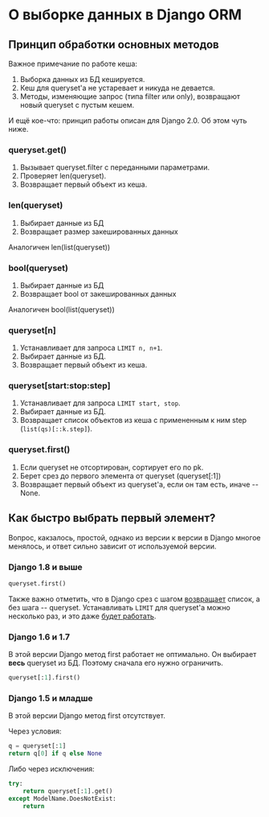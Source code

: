 # О выборке данных в Django ORM

## Принцип обработки основных методов

Важное примечание по работе кеша:

1. Выборка данных из БД кешируется.
1. Кеш для queryset'а не устаревает и никуда не девается.
1. Методы, изменяющие запрос (типа filter или only), возвращают новый queryset с пустым кешем.

И ещё кое-что: принцип работы описан для Django 2.0. Об этом чуть ниже.

### queryset.get()

1. Вызывает queryset.filter с переданными параметрами.
1. Проверяет len(queryset).
1. Возвращает первый объект из кеша.

### len(queryset)

1. Выбирает данные из БД
1. Возвращает размер закешированных данных

Аналогичен len(list(queryset))

### bool(queryset)

1. Выбирает данные из БД
1. Возвращает bool от закешированных данных

Аналогичен bool(list(queryset))

### queryset[n]

1. Устанавливает для запроса `LIMIT n, n+1`.
1. Выбирает данные из БД.
1. Возвращает первый объект из кеша.

### queryset[start:stop:step]

1. Устанавливает для запроса `LIMIT start, stop`.
1. Выбирает данные из БД.
1. Возвращает список объектов из кеша с примененным к ним step (`list(qs)[::k.step]`).

### queryset.first()

1. Если queryset не отсортирован, сортирует его по pk.
1. Берет срез до первого элемента от queryset (queryset[:1])
1. Возвращает первый объект из queryset'а, если он там есть, иначе -- None.


## Как быстро выбрать первый элемент?

Вопрос, какзалось, простой, однако из версии к версии в Django многое менялось, и ответ сильно зависит от используемой версии.  

### Django 1.8 и выше

```python
queryset.first()
```

Также важно отметить, что в Django срез с шагом [возвращает](https://github.com/django/django/blob/2.0/django/db/models/query.py#L302) список, а без шага -- queryset. Устанавливать `LIMIT` для queryset'а можно несколько раз, и это даже [будет работать](https://github.com/django/django/blob/2.0/django/db/models/sql/query.py#L1603).

### Django 1.6 и 1.7

В этой версии Django метод first работает не оптимально. Он выбирает **весь** queryset из БД. Поэтому сначала его нужно ограничить.

```python
queryset[:1].first()
```

### Django 1.5 и младше

В этой версии Django метод first отсутствует.

Через условия:

```python
q = queryset[:1]
return q[0] if q else None
```

Либо через исключения:

```python
try:
    return queryset[:1].get()
except ModelName.DoesNotExist:
    return
```
